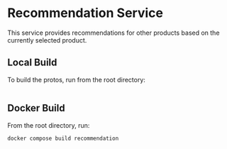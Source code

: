 # Recommendation Service

This service provides recommendations for other products based on the currently
selected product.

## Local Build

To build the protos, run from the root directory:

```sh

```

## Docker Build

From the root directory, run:

```sh
docker compose build recommendation
```
